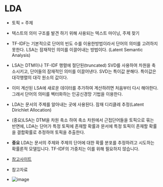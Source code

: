 # LDA

- 토픽 = 주제

- 텍스트의 의미 구조를 발견 하기 위해 사용되는 텍스트 마이닝, 주제 찾기

- TF-IDF는 기본적으로 단어의 빈도 수를 이용한방법이라서 단어의 의미를 고려하지 못한다. LSA는 잠재적인 의미를 이끌어내는 방법이다. (Latent Semantic Analysis)

- LSA는 DTM이나 TF-IDF 행렬에 절단된(truncated) SVD를 사용하여 차원을 축소시키고, 단어들의 잠재적인 의미를 이끌어낸다. SVD는 특이값 분해다. 특이값은 대각행렬의 대각 원소의 값이다.

- 이미 계산된 LSA에 새로운 데이터를 추가하여 계산하려면 처음부터 다시 해야한다. 그래서 단어의 의미를 벡터화하는 인공신경망 기법을 이용한다.

- LDA는 문서의 주제를 알아내는 곳에 사용된다. 잠재 디리클레 추정(Latent Dirichlet Allocation)

- (중요)LSA는 DTM을 차원 축소 하여 축소 차원에서 근접단어들을 토픽으로 묶는 반면에, LDA는 단어가 특정 토픽에 존재할 확률과 문서에 특정 토픽이 존재할 확률을 결합확률로 추정하여 토픽을 추출한다.

- **중요** LDA는 문서의 주제와 주제의 단어에 대한 확률 분포를 추정하려고 시도하는 확률론적 모델입니다. TF-IDF의 가중치는 이를 위해 필요하지 않습니다.
- [참고사이트](https://ratsgo.github.io/from%20frequency%20to%20semantics/2017/06/01/LDA/)
- 참고자료
- ![image](img/lda.png)